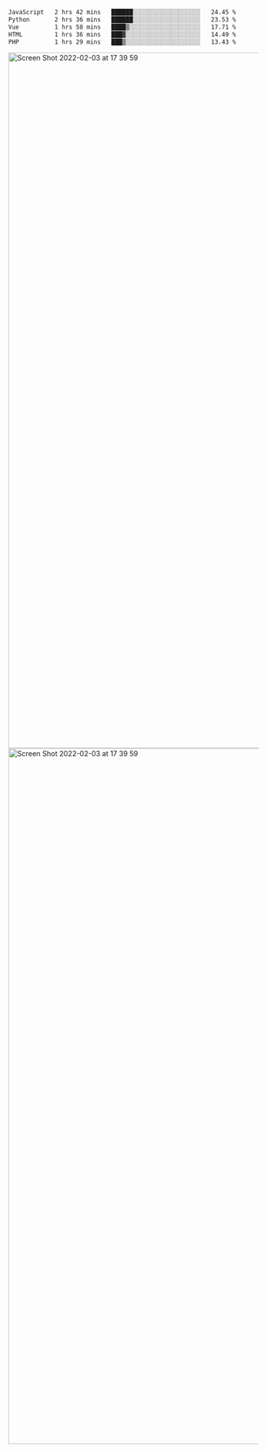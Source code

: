 <!--START_SECTION:waka-->

```txt
JavaScript   2 hrs 42 mins   ██████░░░░░░░░░░░░░░░░░░░   24.45 %
Python       2 hrs 36 mins   ██████░░░░░░░░░░░░░░░░░░░   23.53 %
Vue          1 hrs 58 mins   ████▒░░░░░░░░░░░░░░░░░░░░   17.71 %
HTML         1 hrs 36 mins   ███▓░░░░░░░░░░░░░░░░░░░░░   14.49 %
PHP          1 hrs 29 mins   ███▒░░░░░░░░░░░░░░░░░░░░░   13.43 %
```

<!--END_SECTION:waka-->

<img width="1400" alt="Screen Shot 2022-02-03 at 17 39 59" src="https://user-images.githubusercontent.com/45716542/152387304-f2b60485-53a6-4f4b-a818-5cefb1b0c0ae.png">
<img width="1400" alt="Screen Shot 2022-02-03 at 17 39 59" src="https://user-images.githubusercontent.com/45716542/152387273-ea5cdf21-2a45-44da-8bef-00c1763b1d42.png">
